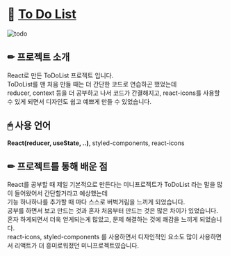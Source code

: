 # 🔗 [To Do List](https://mireyhgnay.github.io/todolist/)

![todo](https://user-images.githubusercontent.com/111990266/190337061-1461c814-0b80-4798-b969-6027bb4ca2f0.png)

## ✏ 프로젝트 소개
React로 만든 ToDoList 프로젝트 입니다.    
ToDoList를 맨 처음 만들 때는 더 간단한 코드로 연습하곤 했었는데   
reducer, context 등을 더 공부하고 나서 코드가 간결해지고, 
react-icons를 사용할 수 있게 되면서 디자인도 쉽고 예쁘게 만들 수 있었습니다.  

## 🖱 사용 언어
**React(reducer, useState, ..)**, styled-components, react-icons

## ✏ 프로젝트를 통해 배운 점
React를 공부할 때 제일 기본적으로 만든다는 미니프로젝트가 ToDoList 라는 말을 많이 들어왔어서 간단할거라고 예상했는데  
기능 하나하나를 추가할 때 마다 스스로 버벅거림을 느끼게 되었습니다.  
공부를 하면서 보고 만드는 것과 혼자 처음부터 만드는 것은 많은 차이가 있었습니다.  
혼자 하게되면서 더욱 얻게되는게 많았고, 문제 해결하는 것에 쾌감을 느끼게 되었습니다.  
react-icons, styled-components 를 사용하면서 디자인적인 요소도 많이 사용하면서 리액트가 더 흥미로워졌던 미니프로젝트였습니다.  
